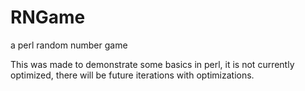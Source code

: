 # RNGame
a perl random number game

This was made to demonstrate some basics in perl, it is not currently optimized, there will be future iterations with optimizations.
